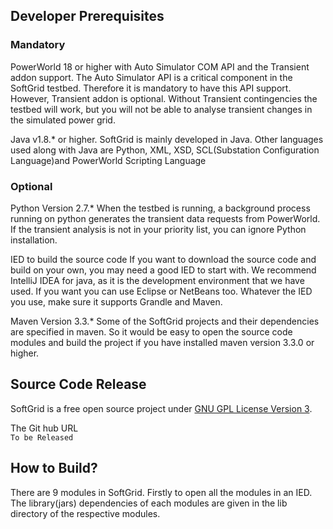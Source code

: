 ##  Developer Prerequisites
### Mandatory

PowerWorld 18 or higher with Auto Simulator COM API and the Transient addon support.
The Auto Simulator API is a critical component in the SoftGrid testbed. Therefore it is mandatory to have this API support. However, Transient addon is optional. Without Transient contingencies the testbed will work, but you will not be able to analyse transient changes in the simulated power grid.

Java v1.8.* or higher.
SoftGrid is mainly developed in Java. Other languages used along with Java are Python, XML, XSD, SCL(Substation Configuration Language)and PowerWorld Scripting Language

### Optional

Python Version 2.7.* When the testbed is running, a background process running on python generates the transient data requests from PowerWorld. If the transient analysis is not in your priority list, you can ignore Python installation.

IED to build the source code If you want to download the source code and build on your own, you may need a good IED to start with. We recommend IntelliJ IDEA for java, as it is the development environment that we have used. If you want you can use Eclipse or NetBeans too. Whatever the IED you use, make sure it supports Grandle and Maven.

Maven Version 3.3.* Some of the SoftGrid projects and their dependencies are specified in maven. So it would be easy to open the source code modules and build the project if you have installed maven version 3.3.0 or higher.

## Source Code Release
SoftGrid is a free open source project under [GNU GPL License Version 3](https://www.gnu.org/licenses/gpl-3.0.en.html).

The Git hub URL  
`To be Released`  

## How to Build?
There are 9 modules in SoftGrid. Firstly to open all the modules in an IED. The library(jars) dependencies of each modules are given in the lib directory of the respective modules. 
